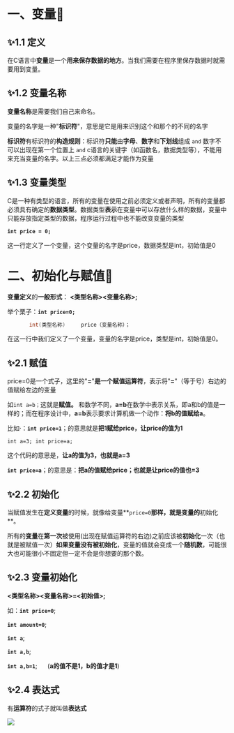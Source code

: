 
# 一、变量🌿



## **✨1.1 定义**

在C语言中**变量**是一个**用来保存数据的地方**。当我们需要在程序里保存数据时就需要用到变量。


## ✨1.2 变量名称

**变量名称**是需要我们自己来命名。

变量的名字是一种"**标识符**"，意思是它是用来识别这个和那个的不同的名字

**标识符**有标识符的**构造规则**：标识符**只能**由**字母**、**数字**和**下划线**组成 <code>and</code> 数字不可以出现在第一个位置上 <code>and</code> c语言的关键字（如函数名，数据类型等），不能用来充当变量的名字。以上三点必须都满足才能作为变量



## ✨1.3 变量类型

C是一种有类型的语言，所有的变量在使用之前必须定义或者声明，所有的变量都必须具有确定的**数据类型**。数据类型**表示**在变量中可以存放什么样的数据，变量中只能存放指定类型的数据，程序运行过程中也不能改变变量的类型

**`int price = 0;`**

这一行定义了一个变量，这个变量的名字是price，数据类型是int，初始值是0



# 二、初始化与赋值🌿

**变量定义**的**一般形式**： **<类型名称><变量名称>;**

举个栗子：**`int price=0;`**

```c
       int(类型名称)     price（变量名称）；
```

在这一行中我们定义了一个变量，变量的名字是price，类型是int，初始值是0。


## ✨**2.1 赋值**

price=0是一个式子，这里的"**=**"**是一个赋值运算符**，表示将"**=**"（等于号）右边的值赋给左边的变量

如`int a=b；`这就是**赋值。** 和数学不同，**a=b**在数学中表示关系，即a和b的值是一样的；而在程序设计中，**a=b**表示要求计算机做一个动作：**将b的值赋给a**。

比如·：**`int price=1`**；的意思就是**把1赋给price，让price的值为1**

`int a=3; int price=a;`

这个代码的意思是，**让a的值为3，也就是a=3**

**`int price=a`**；的意思是：**把a的值赋给price；也就是让price的值也=3**



## ✨**2.2 初始化**

当赋值发生在**定义变量**的时候，就像给变量**`price=0`**那样，就是变量的**初始化**。

所有的**变量**在**第一次**被使用(出现在赋值运算符的右边)之前应该被**初始化**一次（也就是被赋值一次）**如果变量没有被初始化**，变量的值就会变成一个**随机数**，可能很大也可能很小不固定但一定不会是你想要的那个数。


## ✨2.3 变量初始化

**<类型名称><变量名称>=<初始值>;**

如：**`int price=0`**;

**`int amount=0`**;

**`int a`**;

**`int a,b`**;

**`int a,b=1`**;      (**a的值不是1，b的值才是1**)



## **✨2.4 表达式**

有**运算符**的式子就叫做**表达式**

![](https://p3-juejin.byteimg.com/tos-cn-i-k3u1fbpfcp/a1e35630146f4c138c9c99494546c48e~tplv-k3u1fbpfcp-watermark.image?#alt=179DE817976D805BAAF8C1E423D77847.gif)
